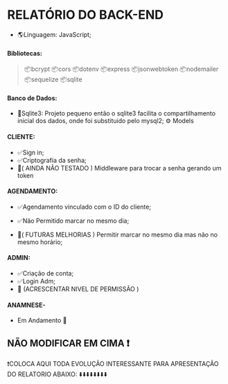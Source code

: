 # RELATÓRIO DO BACK-END

- :earth_americas:Linguagem: JavaScript;
  
#### Bibliotecas:
> :package:bcrypt
> :package:cors
> :package:dotenv
> :package:express
> :package:jsonwebtoken
> :package:nodemailer
> :package:sequelize
> :package:sqlite
  
#### Banco de Dados:
- :repeat:Sqlite3:  Projeto pequeno então o sqlite3 facilita o compartilhamento inicial dos dados, onde foi substituido pelo mysql2;
  :gear: Models
  

#### CLIENTE:
- :white_check_mark:Sign in;
- :white_check_mark:Criptografia da senha;
- :wrench:( AINDA NÃO TESTADO ) Middleware para trocar a senha gerando um token


#### AGENDAMENTO:
- :white_check_mark:Agendamento vinculado com o ID do cliente;

- :white_check_mark:Não Permitido marcar no mesmo dia;
- :wrench:( FUTURAS MELHORIAS ) Permitir marcar no mesmo dia mas não no mesmo horário;

#### ADMIN:
- :white_check_mark:Criação de conta;
- :white_check_mark:Login Adm;
- :wrench: (ACRESCENTAR NIVEL DE PERMISSÃO )
  

#### ANAMNESE-
- Em Andamento :construction:





## NÃO MODIFICAR EM CIMA :exclamation:
:exclamation:COLOCA AQUI TODA EVOLUÇÃO INTERESSANTE PARA APRESENTAÇÃO DO RELATORIO ABAIXO:
:arrow_down::arrow_down::arrow_down::arrow_down::arrow_down::arrow_down::arrow_down::arrow_down: